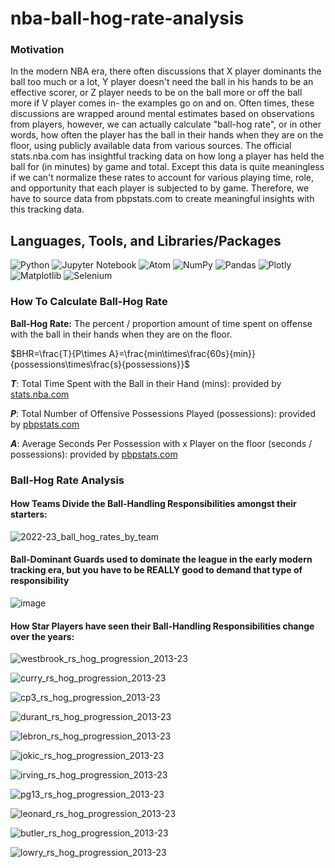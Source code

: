 # nba-ball-hog-rate-analysis

### Motivation

In the modern NBA era, there often discussions that X player dominants the ball too much or a lot, Y player doesn't need the ball in his hands to be an effective scorer, or Z player needs to be on the ball more or off the ball more if V player comes in- the examples go on and on. Often times, these discussions are wrapped around mental estimates based on observations from players, however, we can actually calculate "ball-hog rate", or in other words, how often the player has the ball in their hands when they are on the floor, using publicly available data from various sources. The official stats.nba.com has insightful tracking data on how long a player has held the ball for (in minutes) by game and total. Except this data is quite meaningless if we can't normalize these rates to account for various playing time, role, and opportunity that each player is subjected to by game. Therefore, we have to source data from pbpstats.com to create meaningful insights with this tracking data. 

## Languages, Tools, and Libraries/Packages

![Python](https://img.shields.io/badge/python-3670A0?style=for-the-badge&logo=python&logoColor=ffdd54) ![Jupyter Notebook](https://img.shields.io/badge/jupyter-%23FA0F00.svg?style=for-the-badge&logo=jupyter&logoColor=white) ![Atom](https://img.shields.io/badge/Atom-%2366595C.svg?style=for-the-badge&logo=atom&logoColor=white) ![NumPy](https://img.shields.io/badge/numpy-%23013243.svg?style=for-the-badge&logo=numpy&logoColor=white) ![Pandas](https://img.shields.io/badge/pandas-%23150458.svg?style=for-the-badge&logo=pandas&logoColor=white) ![Plotly](https://img.shields.io/badge/Plotly-%233F4F75.svg?style=for-the-badge&logo=plotly&logoColor=white) ![Matplotlib](https://img.shields.io/badge/Matplotlib-%23ffffff.svg?style=for-the-badge&logo=Matplotlib&logoColor=black) ![Selenium](https://img.shields.io/badge/-selenium-%43B02A?style=for-the-badge&logo=selenium&logoColor=white)

### How To Calculate Ball-Hog Rate

**Ball-Hog Rate:** The percent / proportion amount of time spent on offense with the ball in their hands when they are on the floor.

$BHR=\frac{T}{P\times A}=\frac{min\times\frac{60s}{min}}{possessions\times\frac{s}{possessions}}$

**$T$**: Total Time Spent with the Ball in their Hand (mins): provided by [stats.nba.com](https://www.nba.com/stats/players/touches?dir=D&sort=TIME_OF_POSS)

**$P$**: Total Number of Offensive Possessions Played (possessions): provided by [pbpstats.com](https://www.pbpstats.com/totals/nba/player?Season=2022-23&SeasonType=Regular%2BSeason)

**$A$**: Average Seconds Per Possession with x Player on the floor (seconds / possessions): provided by [pbpstats.com](https://www.pbpstats.com/on-off/nba/stat?Season=2022-23&SeasonType=Regular%2BSeason&TeamId=1610612737&Stat=SecondsPerPossOff)

### Ball-Hog Rate Analysis

#### How Teams Divide the Ball-Handling Responsibilities amongst their starters:

![2022-23_ball_hog_rates_by_team](https://github.com/lukarh/ball-hog-rate-analysis/assets/65103724/0b0fc317-b9a3-4164-ba3f-646f097b9839)

#### Ball-Dominant Guards used to dominate the league in the early modern tracking era, but you have to be REALLY good to demand that type of responsibility

![image](https://github.com/lukarh/ball-hog-rate-analysis/assets/65103724/a139011c-a5b1-4728-8994-ea6b67031e8a)

#### How Star Players have seen their Ball-Handling Responsibilities change over the years:

![westbrook_rs_hog_progression_2013-23](https://github.com/lukarh/ball-hog-rate-analysis/assets/65103724/53a88a76-51b2-4c51-8120-c398c2d52071)

![curry_rs_hog_progression_2013-23](https://github.com/lukarh/ball-hog-rate-analysis/assets/65103724/9adf6796-1ce7-447d-8178-1fcedd990704)

![cp3_rs_hog_progression_2013-23](https://github.com/lukarh/ball-hog-rate-analysis/assets/65103724/be316a4f-118e-4994-bf21-b2f918251e5f)

![durant_rs_hog_progression_2013-23](https://github.com/lukarh/ball-hog-rate-analysis/assets/65103724/d430de72-0168-4e7f-b3de-de4bb7984500)

![lebron_rs_hog_progression_2013-23](https://github.com/lukarh/ball-hog-rate-analysis/assets/65103724/d1e72573-7fc1-4532-a129-15f01640f435)

![jokic_rs_hog_progression_2013-23](https://github.com/lukarh/ball-hog-rate-analysis/assets/65103724/61fa718a-d8d6-425d-8c69-80f95c4899b0)

![irving_rs_hog_progression_2013-23](https://github.com/lukarh/ball-hog-rate-analysis/assets/65103724/f0f4d3a8-d9e9-4949-86fe-6a6ffc3f0fd5)

![pg13_rs_hog_progression_2013-23](https://github.com/lukarh/ball-hog-rate-analysis/assets/65103724/473c140e-0133-48ec-9e3f-99ec9357b61a)

![leonard_rs_hog_progression_2013-23](https://github.com/lukarh/ball-hog-rate-analysis/assets/65103724/58479070-a754-410f-955d-0c32aa41fa69)

![butler_rs_hog_progression_2013-23](https://github.com/lukarh/ball-hog-rate-analysis/assets/65103724/2f226247-5b5b-4e38-9769-67a0cf0b1262)

![lowry_rs_hog_progression_2013-23](https://github.com/lukarh/ball-hog-rate-analysis/assets/65103724/8ea4bec8-02d7-42b3-a1ce-43e88ee3ccd7)


